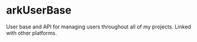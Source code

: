 # arkUserBase
User base and API for managing users throughout all of my projects. Linked with other platforms.
